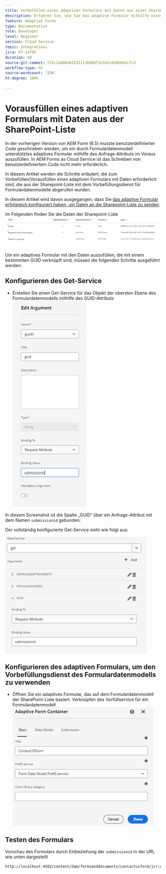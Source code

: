 ```yaml
---
title: Vorbefüllen eines adaptiven Formulars mit Daten aus einer SharePoint-Liste
description: Erfahren Sie, wie Sie das adaptive Formular mithilfe eines Formulardatenmodells, das von der SharePoint-Liste unterstützt wird, vorab ausfüllen
feature: Adaptive Forms
type: Documentation
role: Developer
level: Beginner
version: Cloud Service
topic: Integrations
jira: KT-14795
duration: 60
source-git-commit: f23c2ab86d42531113690df2e342c65060b5c7cd
workflow-type: ht
source-wordcount: '234'
ht-degree: 100%

---
```


# Vorausfüllen eines adaptiven Formulars mit Daten aus der SharePoint-Liste

In der vorherigen Version von AEM Form (6.5) musste benutzerdefinierter Code geschrieben werden, um ein durch Formulardatenmodell unterstütztes adaptives Formular mithilfe des Anfrage-Attributs im Voraus auszufüllen. In AEM Forms as Cloud Service ist das Schreiben von benutzerdefiniertem Code nicht mehr erforderlich.

In diesem Artikel werden die Schritte erläutert, die zum Vorbefüllen/Vorausfüllen eines adaptiven Formulars mit Daten erforderlich sind, die aus der Sharepoint-Liste mit dem Vorbefüllungsdienst für Formulardatenmodelle abgerufen wurden.

In diesem Artikel wird davon ausgegangen, dass Sie [das adaptive Formular erfolgreich konfiguriert haben, um Daten an die Sharepoint-Liste zu senden](https://experienceleague.adobe.com/docs/experience-manager-cloud-service/content/forms/adaptive-forms-authoring/authoring-adaptive-forms-core-components/create-an-adaptive-form-on-forms-cs/configure-submit-actions-core-components.html?lang=de#connect-af-sharepoint-list).

Im Folgenden finden Sie die Daten der Sharepoint-Liste
![sharepoint-list](assets/list-data.png)

Um ein adaptives Formular mit den Daten auszufüllen, die mit einem bestimmten GUID verknüpft sind, müssen die folgenden Schritte ausgeführt werden:

## Konfigurieren des Get-Service

* Erstellen Sie einen Get-Service für das Objekt der obersten Ebene des Formulardatenmodells mithilfe des GUID-Attributs
  ![get-service](assets/mapping-request-attribute.png)

In diesem Screenshot ist die Spalte „GUID“ über ein Anfrage-Attribut mit dem Namen `submissionid` gebunden.

Der vollständig konfigurierte Get-Service sieht wie folgt aus:

![get-service](assets/fdm-request-attribute.png)

## Konfigurieren des adaptiven Formulars, um den Vorbefüllungsdienst des Formulardatenmodells zu verwenden

* Öffnen Sie ein adaptives Formular, das auf dem Formulardatenmodell der SharePoint-Liste basiert. Verknüpfen des Vorfüllservice für ein Formulardatenmodell
  ![form-prefill-service](assets/form-prefill-service.png)

## Testen des Formulars

Vorschau des Formulars durch Einbeziehung der `submissionid` in der URL wie unten dargestellt

```html
http://localhost:4502/content/dam/formsanddocuments/contactusform/jcr:content?wcmmode=disabled&submissionid=57e12249-751a-4a38-a81f-0a4422b24412
```




